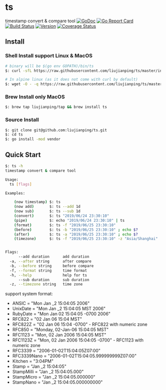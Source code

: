 ts
===
timestamp convert & compare tool
[![GoDoc](https://godoc.org/github.com/liujianping/ts?status.svg)](https://godoc.org/github.com/liujianping/ts) [![Go Report Card](https://goreportcard.com/badge/github.com/liujianping/ts)](https://goreportcard.com/report/github.com/liujianping/ts) [![Build Status](https://travis-ci.org/liujianping/ts.svg?branch=master)](https://travis-ci.org/liujianping/ts) [![Version](https://img.shields.io/github/tag/liujianping/ts.svg)](https://github.com/liujianping/ts/releases) [![Coverage Status](https://coveralls.io/repos/github/liujianping/ts/badge.svg?branch=master)](https://coveralls.io/github/liujianping/ts?branch=master)

## Install

### Shell Install support Linux & MacOS

````bash
# binary will be $(go env GOPATH)/bin/ts
$: curl -sfL https://raw.githubusercontent.com/liujianping/ts/master/install.sh | sh -s -- -b $(go env GOPATH)/bin

# In alpine linux (as it does not come with curl by default)
$: wget -O - -q https://raw.githubusercontent.com/liujianping/ts/master/install.sh | sh -s 

```` 

### Brew Install only MacOS
````bash
$: brew tap liujianping/tap && brew install ts
````

### Source Install
````bash
$: git clone git@github.com:liujianping/ts.git
$: cd ts
$: go install -mod vendor
````

## Quick Start

````bash
$: ts -h
timestamp convert & compare tool

Usage:
  ts [flags]

Examples:

	(now timestamp)	$: ts
	(now add)		$: ts --add 1d
	(now sub)		$: ts --sub 1d
	(convert)		$: ts "2019/06/24 23:30:10"
	(pipe)			$: echo "2019/06/24 23:30:10" | ts
	(format)		$: ts -f "2019/06/25 23:30:10"
	(before)		$: ts -b "2019/06/25 23:30:10" ; echo $?
	(after)			$: ts -a "2019/06/25 23:30:10" ; echo $?
	(timezone)		$: ts -f "2019/06/25 23:30:10" -z "Asia/Shanghai"


Flags:
      --add duration      add duration
  -a, --after string      after compare
  -b, --before string     before compare
  -f, --format string     time format
  -h, --help              help for ts
      --sub duration      sub duration
  -z, --timezone string   time zone
````

support system format:
- ANSIC       = "Mon Jan _2 15:04:05 2006"
- UnixDate    = "Mon Jan _2 15:04:05 MST 2006"
- RubyDate    = "Mon Jan 02 15:04:05 -0700 2006"
- RFC822      = "02 Jan 06 15:04 MST"
- RFC822Z     = "02 Jan 06 15:04 -0700" - RFC822 with numeric zone
- RFC850      = "Monday, 02-Jan-06 15:04:05 MST"
- RFC1123     = "Mon, 02 Jan 2006 15:04:05 MST"
- RFC1123Z    = "Mon, 02 Jan 2006 15:04:05 -0700" - RFC1123 with numeric zone
- RFC3339     = "2006-01-02T15:04:05Z07:00"
- RFC3339Nano = "2006-01-02T15:04:05.999999999Z07:00"
- Kitchen     = "3:04PM"
- Stamp      = "Jan _2 15:04:05"
- StampMilli = "Jan _2 15:04:05.000"
- StampMicro = "Jan _2 15:04:05.000000"
- StampNano  = "Jan _2 15:04:05.000000000"